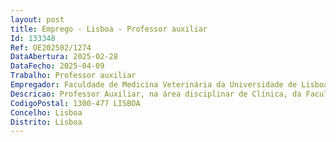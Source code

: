 ```yaml
--- 
layout: post
title: Emprego - Lisboa - Professor auxiliar
Id: 133348
Ref: OE202502/1274
DataAbertura: 2025-02-28
DataFecho: 2025-04-09
Trabalho: Professor auxiliar
Empregador: Faculdade de Medicina Veterinária da Universidade de Lisboa
Descricao: Professor Auxiliar, na área disciplinar de Clínica, da Faculdade de Medicina Veterinária da Universidade de Lisboa
CodigoPostal: 1300-477 LISBOA
Concelho: Lisboa
Distrito: Lisboa
--- 
```

